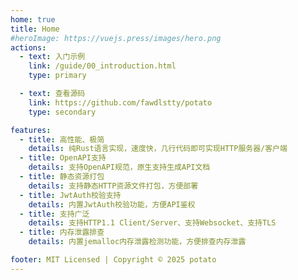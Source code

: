 ```yaml
---
home: true
title: Home
#heroImage: https://vuejs.press/images/hero.png
actions:
  - text: 入门示例
    link: /guide/00_introduction.html
    type: primary

  - text: 查看源码
    link: https://github.com/fawdlstty/potato
    type: secondary

features:
  - title: 高性能、极简
    details: 纯Rust语言实现，速度快，几行代码即可实现HTTP服务器/客户端
  - title: OpenAPI支持
    details: 支持OpenAPI规范，原生支持生成API文档
  - title: 静态资源打包
    details: 支持静态HTTP资源文件打包，方便部署
  - title: JwtAuth校验支持
    details: 内置JwtAuth校验功能，方便API鉴权
  - title: 支持广泛
    details: 支持HTTP1.1 Client/Server、支持Websocket、支持TLS
  - title: 内存泄露排查
    details: 内置jemalloc内存泄露检测功能，方便排查内存泄露

footer: MIT Licensed | Copyright © 2025 potato
---
```


<!--
npm run docs:build
npm run docs:dev
-->
